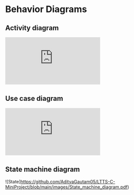 # Behavior Diagrams

## Activity diagram

![Activity](https://github.com/AdityaGautam05/LTTS-C-MiniProject/blob/main/images/Activity_diagram.pdf)

## Use case diagram

![Usecase](https://github.com/AdityaGautam05/LTTS-C-MiniProject/blob/main/images/UseCase.pdf)

## State machine diagram

![State]https://github.com/AdityaGautam05/LTTS-C-MiniProject/blob/main/images/State_machine_diagram.pdf)
